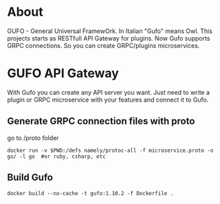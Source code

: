# About
GUFO - General Universal FramewOrk. In Italian "Gufo" means Owl. This projects starts as RESTfull API Gateway for plugins. Now Gufo supports GRPC connections. So you can create GRPC/plugins microservices.

# GUFO API Gateway

With Gufo you can create any API server you want. Just need to write a plugin or GRPC microservice with your features and connect it to Gufo.

## Generate GRPC connection files with proto

go to /proto folder
```docker
docker run -v $PWD:/defs namely/protoc-all -f microservice.proto -o go/ -l go  #or ruby, csharp, etc
```

## Build Gufo

```docker
docker build --no-cache -t gufo:1.10.2 -f Dockerfile .
```
